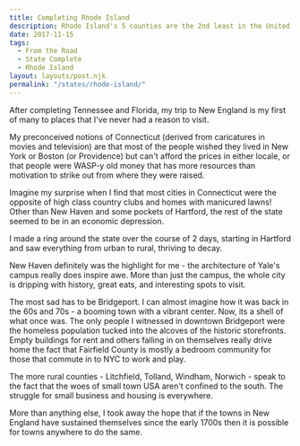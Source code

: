 ```yaml
---
title: Completing Rhode Island
description: Rhode Island's 5 counties are the 2nd least in the United States, but cover quite a diversity from pine forest to colonial port town to major metro area. I'll definitely be coming back at some point.
date: 2017-11-15
tags:
  - From the Road
  - State Complete
  - Rhode Island
layout: layouts/post.njk
permalink: "/states/rhode-island/"
---	
```


<p>After completing Tennessee and Florida, my trip to New England is my first of many to places that I've never had a reason to visit.</p>

<p>My preconceived notions of Connecticut (derived from caricatures in movies and television) are that most of the people wished they lived in New York or Boston (or Providence) but can't afford the prices in either locale, or that people were WASP-y old money that has more resources than motivation to strike out from where they were raised.</p>

<p>Imagine my surprise when I find that most cities in Connecticut were the opposite of high class country clubs and homes with manicured lawns! Other than New Haven and some pockets of Hartford, the rest of the state seemed to be in an economic depression.</p>

<p>I made a ring around the state over the course of 2 days, starting in Hartford and saw everything from urban to rural, thriving to decay.</p>

<p>New Haven definitely was the highlight for me - the architecture of Yale's campus really does inspire awe. More than just the campus, the whole city is dripping with history, great eats, and interesting spots to visit.</p>

<p>The most sad has to be Bridgeport. I can almost imagine how it was back in the 60s and 70s - a booming town with a vibrant center. Now, its a shell of what once was. The only people I witnessed in downtown Bridgeport were the homeless population tucked into the alcoves of the historic storefronts. Empty buildings for rent and others falling in on themselves really drive home the fact that Fairfield County is mostly a bedroom community for those that commute in to NYC to work and play.</p>

<p>The more rural counties - Litchfield, Tolland, Windham, Norwich - speak to the fact that the woes of small town USA aren't confined to the south. The struggle for small business and housing is everywhere.</p>

<p>More than anything else, I took away the hope that if the towns in New England have sustained themselves since the early 1700s then it is possible for towns anywhere to do the same.</p>